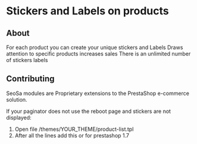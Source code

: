 # Stickers and Labels on products

## About

For each product you can create your unique stickers and Labels
Draws attention to specific products 
increases sales 
There is an unlimited number of stickers labels


## Contributing

SeoSa modules are Proprietary extensions to the PrestaShop e-commerce solution.

If your paginator does not use the reboot page and stickers are not displayed:
1. Open file /themes/YOUR_THEME/product-list.tpl
2. After all the lines add this
    <script src="$tpl_dir../../modules/seosaproductlabels/views/js/seosaproductlabels.js"></script>
    or for prestashop 1.7
    <script src="$tpl_dir../../modules/seosaproductlabels/views/js/seosaproductlabels17.js"></script>